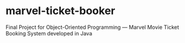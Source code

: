 # marvel-ticket-booker
Final Project for Object-Oriented Programming — Marvel Movie Ticket Booking System developed in Java
